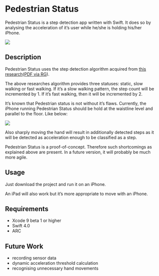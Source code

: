 # Pedestrian Status
Pedestrian Status is a step detection app written with Swift. It does so by analysing the acceleration of it’s user while he/she is holding his/her iPhone.

![](http://www.cansurmeli.com/gitHub/pedestrian-status/pedestrian-status-app-screenshot.jpg)

## Description

Pedestrian Status uses the step detection algorithm acquired from [this research](http://ieeexplore.ieee.org/xpl/articleDetails.jsp?arnumber=5507251)([PDF via RG](https://www.researchgate.net/publication/224154935_Accelerometer_Assisted_Robust_Wireless_Signal_Positioning_Based_on_a_Hidden_Markov_Model)).

The above researches algorithm provides three statuses: static, slow walking or fast walking. If it’s a slow walking pattern, the step count will be incremented by 1. If it’s fast walking, then it will be incremented by 2.

It’s known that Pedestrian status is not without it’s flaws. Currently, the iPhone running Pedestrian Status should be hold at the waistline level and parallel to the floor. Like below:

![](http://www.cansurmeli.com/gitHub/pedestrian-status/pedestrian-status-required-walking-style.jpg)

Also sharply moving the hand will result in additionally detected steps as it will be detected as acceleration enough to be classified as a step.

Pedestrian Status is a proof-of-concept. Therefore such shortcomings as explained above are present. In a future version, it will probably be much more agile.

## Usage
Just download the project and run it on an iPhone.

An iPad will also work but it’s more appropriate to move with an iPhone.

## Requirements
- Xcode 9 beta 1 or higher
- Swift 4.0
- ARC

## Future Work
- recording sensor data
- dynamic acceleration threshold calculation
- recognising unnecessary hand movements
